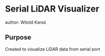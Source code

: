 # Serial LiDAR Visualizer

author: Witold Karaś

## Purpose
Created to visualize LiDAR data from serial port